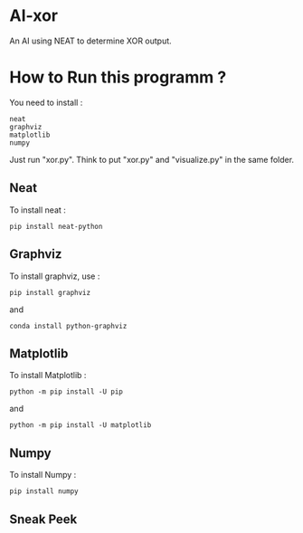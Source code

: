 # AI-xor

An AI using NEAT to determine XOR output.

# How to Run this programm ? 

You need to install :

```
neat 
graphviz 
matplotlib
numpy
```

Just run "xor.py". Think to put "xor.py" and "visualize.py" in the same folder. 

## Neat 

To install neat : 

```
pip install neat-python
```

## Graphviz

To install graphviz, use : 

```
pip install graphviz
```
and
```
conda install python-graphviz
```

## Matplotlib 

To install Matplotlib : 

``` 
python -m pip install -U pip
```
and 
```
python -m pip install -U matplotlib
```

## Numpy

To install Numpy : 

```
pip install numpy
```

## Sneak Peek 


